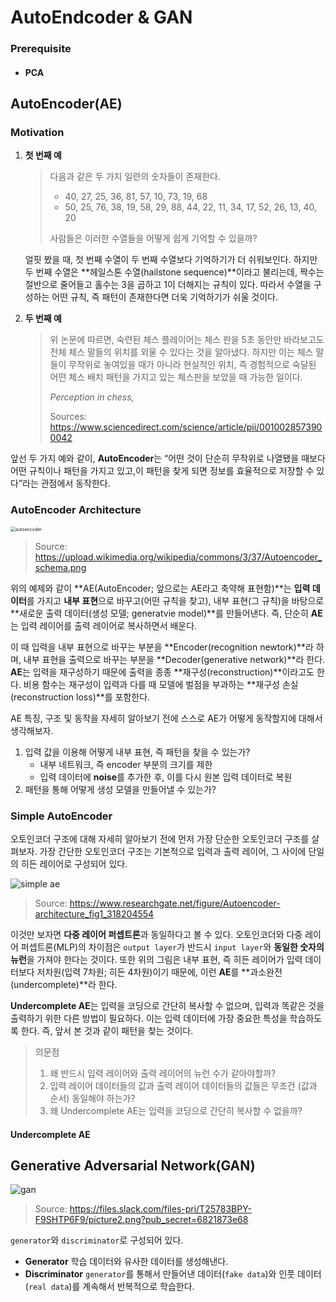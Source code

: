 # AutoEndcoder & GAN

### Prerequisite

- #### PCA

## AutoEncoder(AE)

### Motivation

1. **첫 번째 예**

   >  다음과 같은 두 가지 일련의 숫자들이 존재한다. 
   >
   > - 40, 27, 25, 36, 81, 57, 10, 73, 19, 68
   > - 50, 25, 76, 38, 19, 58, 29, 88, 44, 22, 11, 34, 17, 52, 26, 13, 40, 20
   >
   > 사람들은 이러한 수열들을 어떻게 쉽게 기억할 수 있을까?

   얼핏 봤을 때, 첫 번째 수열이 두 번째 수열보다 기억하기가 더 쉬워보인다. 하지만 두 번째 수열은 **헤일스톤 수열(hailstone sequence)**이라고 불리는데, 짝수는 절반으로 줄어들고 홀수는 3을 곱하고 1이 더해지는 규칙이 있다. 따라서 수열을 구성하는 어떤 규칙, 즉 패턴이 존재한다면 더욱 기억하기가 쉬울 것이다.

2. **두 번째 예**

   > 위 논문에 따르면, 숙련된 체스 플레이어는 체스 판을 5초 동안만 바라보고도 전체 체스 말들의 위치를 외울 수 있다는 것을 알아냈다. 하지만 이는 체스 말들이 무작위로 놓여있을 때가 아니라 현실적인 위치, 즉 경험적으로 숙달된 어떤 체스 배치 패턴을 가지고 있는 체스판을 보았을 때 가능한 일이다.
   >
   > *Perception in  chess,*
   >
   > Sources: https://www.sciencedirect.com/science/article/pii/0010028573900042

앞선 두 가지 예와 같이, **AutoEncoder**는 “어떤 것이 단순히 무작위로 나열됐을 때보다 어떤 규칙이나 패턴을 가지고 있고,이 패턴을 찾게 되면 정보를 효율적으로 저장할 수 있다”라는 관점에서 동작한다.

### AutoEncoder Architecture

<img src="https://upload.wikimedia.org/wikipedia/commons/3/37/Autoencoder_schema.png" alt="autoencoder" style="zoom:50%;" />

> Source: https://upload.wikimedia.org/wikipedia/commons/3/37/Autoencoder_schema.png

위의 예제와 같이 **AE(AutoEncoder; 앞으로는 AE라고 축약해 표현함)**는 **입력 데이터**를 가지고 **내부 표현**으로 바꾸고(어떤 규칙을 찾고), 내부 표현(그 규칙)을 바탕으로 **새로운 출력 데이터(생성 모델; generatvie model)**를 만들어낸다. 즉, 단순히 **AE**는 입력 레이어를 출력 레이어로 복사하면서 배운다.

이 때 입력을 내부 표현으로 바꾸는 부분을 **Encoder(recognition newtork)**라 하며, 내부 표현을 출력으로 바꾸는 부분을 **Decoder(generative network)**라 한다. **AE**는 입력을 재구성하기 때문에 출력을 종종 **재구성(reconstruction)**이라고도 한다. 비용 함수는 재구성이 입력과 다를 때 모델에 벌점을 부과하는 **재구성 손실(reconstruction loss)**를 포함한다.

AE 특징, 구조 및 동작을 자세히 알아보기 전에 스스로 AE가 어떻게 동작할지에 대해서 생각해보자.

1. 입력 값을 이용해 어떻게 내부 표현, 즉 패턴을 찾을 수 있는가?
   - 내부 네트워크, 즉 encoder 부분의 크기를 제한
   - 입력 데이터에 **noise**를 추가한 후, 이를 다시 원본 입력 데이터로 복원
2. 패턴을 통해 어떻게 생성 모델을 만들어낼 수 있는가?

### Simple AutoEncoder

 오토인코더 구조에 대해 자세히 알아보기 전에 먼저 가장 단순한 오토인코더 구조를 살펴보자. 가장 간단한 오토인코더 구조는 기본적으로 입력과 출력 레이어, 그 사이에 단일의 히든 레이어로 구성되어 있다. 

![simple ae](https://www.researchgate.net/publication/318204554/figure/fig1/AS:512595149770752@1499223615487/Autoencoder-architecture.png)

> Source: https://www.researchgate.net/figure/Autoencoder-architecture_fig1_318204554

 이것만 보자면 **다중 레이어 퍼셉트론**과 동일하다고 볼 수 있다. 오토인코더와 다중 레이어 퍼셉트론(MLP)의 차이점은 `output layer`가 반드시 `input layer`와 **동일한 숫자의 뉴런**을 가져야 한다는 것이다. 또한 위의 그림은 내부 표현, 즉 히든 레이어가 입력 데이터보다 저차원(입력 7차원; 히든 4차원)이기 때문에, 이런 **AE**를 **과소완전(undercomplete)**라 한다.

 **Undercomplete AE**는 입력을 코딩으로 간단히 복사할 수 없으며, 입력과 똑같은 것을 출력하기 위한 다른 방법이 필요하다. 이는 입력 데이터에 가장 중요한 특성을 학습하도록 한다. 즉, 앞서 본 것과 같이 패턴을 찾는 것이다.

> 의문점
>
> 1. 왜 반드시 입력 레이어와 출력 레이어의 뉴런 수가 같아야할까?
> 2. 입력 레이어 데이터들의 값과 출력 레이어 데이터들의 값들은 무조건 (값과 순서) 동일해야 하는가?
> 3. 왜 Undercomplete AE는 입력을 코딩으로 간단히 복사할 수 없을까?

 

#### Undercomplete AE



## Generative Adversarial Network(GAN)

![gan](https://files.slack.com/files-pri/T25783BPY-F9SHTP6F9/picture2.png?pub_secret=6821873e68)

> Source: https://files.slack.com/files-pri/T25783BPY-F9SHTP6F9/picture2.png?pub_secret=6821873e68

`generator`와 `discriminator`로 구성되어 있다.

- **Generator**
  학습 데이터와 유사한 데이터를 생성해낸다.
- **Discriminator**
  `generator`를 통해서 만들어낸 데이터(`fake data`)와 인풋 데이터(`real data`)를 계속해서 반복적으로 학습한다.